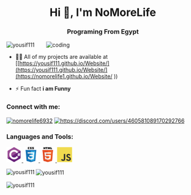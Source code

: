<h1 align="center">Hi 👋, I'm NoMoreLife</h1>
<h3 align="center">Programing From Egypt</h3>
<img align="right" alt="coding" width="400" src="https://user-images.githubusercontent.com/55389276/140866485-8fb1c876-9a8f-4d6a-98dc-08c4981eaf70.gif">

<p align="left"> <img src="https://komarev.com/ghpvc/?username=yousif111&label=Profile%20views&color=0e75b6&style=flat" alt="yousif111" /> </p>

- 👨‍💻 All of my projects are available at [[https://yousif111.github.io/Website/](https://yousif111.github.io/Website/](https://nomorelife1.github.io/Website/
))

- ⚡ Fun fact **i am Funny**

<h3 align="left">Connect with me:</h3>
<p align="left">
<a href="https://www.youtube.com/@nomorelife6932/videos" target="blank"><img align="center" src="https://raw.githubusercontent.com/rahuldkjain/github-profile-readme-generator/master/src/images/icons/Social/youtube.svg" alt="nomorelife6932" height="30" width="40" /></a>
<a href="https://discord.com/users/460581089170292766" target="blank"><img align="center" src="https://raw.githubusercontent.com/rahuldkjain/github-profile-readme-generator/master/src/images/icons/Social/discord.svg" alt="https://discord.com/users/460581089170292766" height="30" width="40" /></a>
</p>

<h3 align="left">Languages and Tools:</h3>
<p align="left"> <a href="https://www.w3schools.com/cs/" target="_blank" rel="noreferrer"> <img src="https://raw.githubusercontent.com/devicons/devicon/master/icons/csharp/csharp-original.svg" alt="csharp" width="40" height="40"/> </a> <a href="https://www.w3schools.com/css/" target="_blank" rel="noreferrer"> <img src="https://raw.githubusercontent.com/devicons/devicon/master/icons/css3/css3-original-wordmark.svg" alt="css3" width="40" height="40"/> </a> <a href="https://www.w3.org/html/" target="_blank" rel="noreferrer"> <img src="https://raw.githubusercontent.com/devicons/devicon/master/icons/html5/html5-original-wordmark.svg" alt="html5" width="40" height="40"/> </a> <a href="https://developer.mozilla.org/en-US/docs/Web/JavaScript" target="_blank" rel="noreferrer"> <img src="https://raw.githubusercontent.com/devicons/devicon/master/icons/javascript/javascript-original.svg" alt="javascript" width="40" height="40"/> </a> </p>

<p><img align="left" src="https://github-readme-stats.vercel.app/api/top-langs?username=yousif111&show_icons=true&locale=en&layout=compact" alt="yousif111" /></p>

<p>&nbsp;<img align="center" src="https://github-readme-stats.vercel.app/api?username=yousif111&show_icons=true&locale=en" alt="yousif111" /></p>

<p><img align="center" src="https://github-readme-streak-stats.herokuapp.com/?user=yousif111&" alt="yousif111" /></p>
